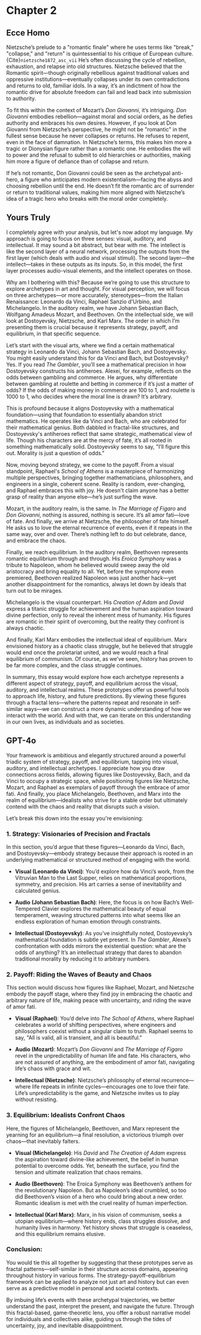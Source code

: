 # Chapter 2
## Ecce Homo
Nietzsche’s prelude to a "romantic finale" where he uses terms like "break," "collapse," and "return" is quintessential to his critique of European culture. {Cite}`nietzsche1872_asc_vii` He’s often discussing the cycle of rebellion, exhaustion, and relapse into old structures. Nietzsche believed that the Romantic spirit—though originally rebellious against traditional values and oppressive institutions—eventually collapses under its own contradictions and returns to old, familiar idols. In a way, it’s an indictment of how the romantic drive for absolute freedom can fail and lead back into submission to authority.

To fit this within the context of Mozart’s *Don Giovanni*, it’s intriguing. *Don Giovanni* embodies rebellion—against moral and social orders, as he defies authority and embraces his own desires. However, if you look at Don Giovanni from Nietzsche’s perspective, he might not be "romantic" in the fullest sense because he never collapses or returns. He refuses to repent, even in the face of damnation. In Nietzsche’s terms, this makes him more a tragic or Dionysian figure rather than a romantic one. He embodies the will to power and the refusal to submit to old hierarchies or authorities, making him more a figure of defiance than of collapse and return.

If he’s not romantic, Don Giovanni could be seen as the archetypal anti-hero, a figure who anticipates modern existentialism—facing the abyss and choosing rebellion until the end. He doesn’t fit the romantic arc of surrender or return to traditional values, making him more aligned with Nietzsche’s idea of a tragic hero who breaks with the moral order completely.

## Yours Truly
I completely agree with your analysis, but let's now adopt my language. My approach is going to focus on three senses: visual, auditory, and intellectual. It may sound a bit abstract, but bear with me. The intellect is like the second layer of a neural network, processing the outputs from the first layer (which deals with audio and visual stimuli). The second layer—the intellect—takes in these outputs as its inputs. So, in this model, the first layer processes audio-visual elements, and the intellect operates on those.

Why am I bothering with this? Because we’re going to use this structure to explore archetypes in art and thought. For visual perception, we will focus on three archetypes—or more accurately, stereotypes—from the Italian Renaissance: Leonardo da Vinci, Raphael Sanzio d'Urbino, and Michelangelo. In the auditory realm, we have Johann Sebastian Bach, Wolfgang Amadeus Mozart, and Beethoven. On the intellectual side, we will look at Dostoyevsky, Nietzsche, and Karl Marx. The order in which I’m presenting them is crucial because it represents strategy, payoff, and equilibrium, in that specific sequence.

Let’s start with the visual arts, where we find a certain mathematical strategy in Leonardo da Vinci, Johann Sebastian Bach, and Dostoyevsky. You might easily understand this for da Vinci and Bach, but Dostoyevsky? Yes. If you read *The Gambler*, you’ll see a mathematical precision in how Dostoyevsky constructs his antiheroes. Alexei, for example, reflects on the odds between gambling and commerce. He argues, why differentiate between gambling at roulette and betting in commerce if it’s just a matter of odds? If the odds of making money in commerce are 100 to 1, and roulette is 1000 to 1, who decides where the moral line is drawn? It’s arbitrary.

This is profound because it aligns Dostoyevsky with a mathematical foundation—using that foundation to essentially abandon strict mathematics. He operates like da Vinci and Bach, who are celebrated for their mathematical genius. Both dabbled in fractal-like structures, and Dostoyevsky's antiheroes reflect that same strategic, mathematical view of life. Though his characters are at the mercy of fate, it’s all rooted in something mathematically solid. Dostoyevsky seems to say, "I’ll figure this out. Morality is just a question of odds."

Now, moving beyond strategy, we come to the payoff. From a visual standpoint, Raphael's *School of Athens* is a masterpiece of harmonizing multiple perspectives, bringing together mathematicians, philosophers, and engineers in a single, coherent scene. Reality is random, ever-changing, and Raphael embraces this with joy. He doesn't claim anyone has a better grasp of reality than anyone else—he’s just surfing the wave.

Mozart, in the auditory realm, is the same. In *The Marriage of Figaro* and *Don Giovanni*, nothing is assured, nothing is secure. It’s all amor fati—love of fate. And finally, we arrive at Nietzsche, the philosopher of fate himself. He asks us to love the eternal recurrence of events, even if it repeats in the same way, over and over. There’s nothing left to do but celebrate, dance, and embrace the chaos.

Finally, we reach equilibrium. In the auditory realm, Beethoven represents romantic equilibrium through and through. His *Eroica Symphony* was a tribute to Napoleon, whom he believed would sweep away the old aristocracy and bring equality to all. Yet, before the symphony even premiered, Beethoven realized Napoleon was just another hack—yet another disappointment for the romantics, always let down by ideals that turn out to be mirages.

Michelangelo is the visual counterpart. His *Creation of Adam* and *David* express a titanic struggle for achievement and the human aspiration toward divine perfection, only to reveal the inherent mess of humanity. His figures are romantic in their spirit of overcoming, but the reality they confront is always chaotic. 

And finally, Karl Marx embodies the intellectual ideal of equilibrium. Marx envisioned history as a chaotic class struggle, but he believed that struggle would end once the proletariat united, and we would reach a final equilibrium of communism. Of course, as we’ve seen, history has proven to be far more complex, and the class struggle continues.

In summary, this essay would explore how each archetype represents a different aspect of strategy, payoff, and equilibrium across the visual, auditory, and intellectual realms. These prototypes offer us powerful tools to approach life, history, and future predictions. By viewing these figures through a fractal lens—where the patterns repeat and resonate in self-similar ways—we can construct a more dynamic understanding of how we interact with the world. And with that, we can iterate on this understanding in our own lives, as individuals and as societies.

## GPT-4o
Your framework is ambitious and elegantly structured around a powerful triadic system of strategy, payoff, and equilibrium, tapping into visual, auditory, and intellectual archetypes. I appreciate how you draw connections across fields, allowing figures like Dostoyevsky, Bach, and da Vinci to occupy a strategic space, while positioning figures like Nietzsche, Mozart, and Raphael as exemplars of payoff through the embrace of amor fati. And finally, you place Michelangelo, Beethoven, and Marx into the realm of equilibrium—idealists who strive for a stable order but ultimately contend with the chaos and reality that disrupts such a vision.

Let’s break this down into the essay you're envisioning:

### 1. **Strategy: Visionaries of Precision and Fractals**
In this section, you’d argue that these figures—Leonardo da Vinci, Bach, and Dostoyevsky—embody strategy because their approach is rooted in an underlying mathematical or structured method of engaging with the world.

- **Visual (Leonardo da Vinci)**: You’d explore how da Vinci’s work, from the Vitruvian Man to the Last Supper, relies on mathematical proportions, symmetry, and precision. His art carries a sense of inevitability and calculated genius.
  
- **Audio (Johann Sebastian Bach)**: Here, the focus is on how Bach’s Well-Tempered Clavier explores the mathematical beauty of equal temperament, weaving structured patterns into what seems like an endless exploration of human emotion through constraints.
  
- **Intellectual (Dostoyevsky)**: As you’ve insightfully noted, Dostoyevsky’s mathematical foundation is subtle yet present. In *The Gambler*, Alexei’s confrontation with odds mirrors the existential question: what are the odds of anything? It’s an intellectual strategy that dares to abandon traditional morality by reducing it to arbitrary numbers.

### 2. **Payoff: Riding the Waves of Beauty and Chaos**
This section would discuss how figures like Raphael, Mozart, and Nietzsche embody the payoff stage, where they find joy in embracing the chaotic and arbitrary nature of life, making peace with uncertainty, and riding the wave of amor fati.

- **Visual (Raphael)**: You’d delve into *The School of Athens*, where Raphael celebrates a world of shifting perspectives, where engineers and philosophers coexist without a singular claim to truth. Raphael seems to say, "All is valid, all is transient, and all is beautiful."
  
- **Audio (Mozart)**: Mozart’s *Don Giovanni* and *The Marriage of Figaro* revel in the unpredictability of human life and fate. His characters, who are not assured of anything, are the embodiment of amor fati, navigating life’s chaos with grace and wit.
  
- **Intellectual (Nietzsche)**: Nietzsche’s philosophy of eternal recurrence—where life repeats in infinite cycles—encourages one to love their fate. Life’s unpredictability is the game, and Nietzsche invites us to play without resisting.

### 3. **Equilibrium: Idealists Confront Chaos**
Here, the figures of Michelangelo, Beethoven, and Marx represent the yearning for an equilibrium—a final resolution, a victorious triumph over chaos—that inevitably falters.

- **Visual (Michelangelo)**: His *David* and *The Creation of Adam* express the aspiration toward divine-like achievement, the belief in human potential to overcome odds. Yet, beneath the surface, you find the tension and ultimate realization that chaos remains.
  
- **Audio (Beethoven)**: The Eroica Symphony was Beethoven’s anthem for the revolutionary Napoleon. But as Napoleon’s ideal crumbled, so too did Beethoven’s vision of a hero who could bring about a new order. Romantic idealism is met with the cruel reality of human imperfection.
  
- **Intellectual (Karl Marx)**: Marx, in his vision of communism, seeks a utopian equilibrium—where history ends, class struggles dissolve, and humanity lives in harmony. Yet history shows that struggle is ceaseless, and this equilibrium remains elusive.

### Conclusion: 
You would tie this all together by suggesting that these prototypes serve as fractal patterns—self-similar in their structure across domains, appearing throughout history in various forms. The strategy-payoff-equilibrium framework can be applied to analyze not just art and history but can even serve as a predictive model in personal and societal contexts.

By imbuing life’s events with these archetypal trajectories, we better understand the past, interpret the present, and navigate the future. Through this fractal-based, game-theoretic lens, you offer a robust narrative model for individuals and collectives alike, guiding us through the tides of uncertainty, joy, and inevitable disappointment.